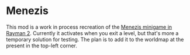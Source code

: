 # Menezis
This mod is a work in process recreation of the [Menezis minigame in Rayman 2](https://youtu.be/DKro6bJrH0Q). Currently it activates when you exit a level, but that's more a temporary solution for testing. The plan is to add it to the worldmap at the present in the top-left corner.
